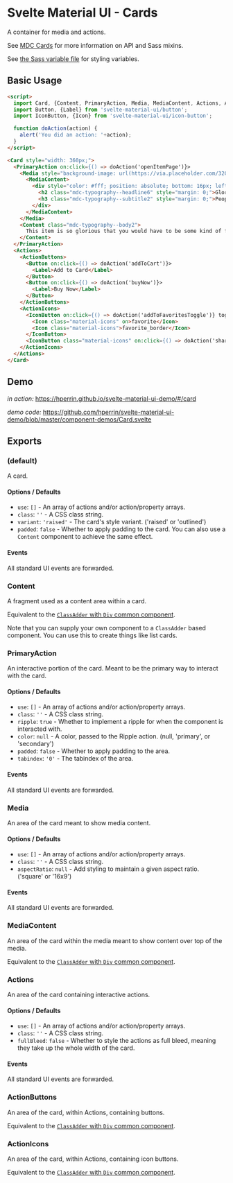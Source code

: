 # Svelte Material UI - Cards

A container for media and actions.

See [MDC Cards](https://material.io/develop/web/components/cards/) for more information on API and Sass mixins.

See [the Sass variable file](https://github.com/material-components/material-components-web/blob/v3.1.1/packages/mdc-card/_variables.scss) for styling variables.

## Basic Usage

```html
<script>
  import Card, {Content, PrimaryAction, Media, MediaContent, Actions, ActionButtons, ActionIcons} from 'svelte-material-ui/card';
  import Button, {Label} from 'svelte-material-ui/button';
  import IconButton, {Icon} from 'svelte-material-ui/icon-button';

  function doAction(action) {
    alert('You did an action: '+action);
  }
</script>

<Card style="width: 360px;">
  <PrimaryAction on:click={() => doAction('openItemPage')}>
    <Media style="background-image: url(https://via.placeholder.com/320x180.png?text=16x9);" aspectRatio="16x9">
      <MediaContent>
        <div style="color: #fff; position: absolute; bottom: 16px; left: 16px;">
          <h2 class="mdc-typography--headline6" style="margin: 0;">Glorious Item</h2>
          <h3 class="mdc-typography--subtitle2" style="margin: 0;">People are saying you need to buy it.</h3>
        </div>
      </MediaContent>
    </Media>
    <Content class="mdc-typography--body2">
      This item is so glorious that you would have to be some kind of fool to not immediately buy it.
    </Content>
  </PrimaryAction>
  <Actions>
    <ActionButtons>
      <Button on:click={() => doAction('addToCart')}>
        <Label>Add to Card</Label>
      </Button>
      <Button on:click={() => doAction('buyNow')}>
        <Label>Buy Now</Label>
      </Button>
    </ActionButtons>
    <ActionIcons>
      <IconButton on:click={() => doAction('addToFavoritesToggle')} toggle aria-label="Add to favorites" title="Add to favorites">
        <Icon class="material-icons" on>favorite</Icon>
        <Icon class="material-icons">favorite_border</Icon>
      </IconButton>
      <IconButton class="material-icons" on:click={() => doAction('share')} title="Share">share</IconButton>
    </ActionIcons>
  </Actions>
</Card>
```

## Demo

*in action:* https://hperrin.github.io/svelte-material-ui-demo/#/card

*demo code:* https://github.com/hperrin/svelte-material-ui-demo/blob/master/component-demos/Card.svelte

## Exports

### (default)

A card.

#### Options / Defaults

* `use`: `[]` - An array of actions and/or action/property arrays.
* `class`: `''` - A CSS class string.
* `variant`: `'raised'` - The card's style variant. ('raised' or 'outlined')
* `padded`: `false` - Whether to apply padding to the card. You can also use a `Content` component to achieve the same effect.

#### Events

All standard UI events are forwarded.

### Content

A fragment used as a content area within a card.

Equivalent to the [`ClassAdder` with `Div` common component](https://github.com/hperrin/svelte-material-ui/blob/master/common/README.md#classaddersvelte).

Note that you can supply your own component to a `ClassAdder` based component. You can use this to create things like list cards.

### PrimaryAction

An interactive portion of the card. Meant to be the primary way to interact with the card.

#### Options / Defaults

* `use`: `[]` - An array of actions and/or action/property arrays.
* `class`: `''` - A CSS class string.
* `ripple`: `true` - Whether to implement a ripple for when the component is interacted with.
* `color`: `null` - A color, passed to the Ripple action. (null, 'primary', or 'secondary')
* `padded`: `false` - Whether to apply padding to the area.
* `tabindex`: `'0'` - The tabindex of the area.

#### Events

All standard UI events are forwarded.

### Media

An area of the card meant to show media content.

#### Options / Defaults

* `use`: `[]` - An array of actions and/or action/property arrays.
* `class`: `''` - A CSS class string.
* `aspectRatio`: `null` - Add styling to maintain a given aspect ratio. ('square' or '16x9')

#### Events

All standard UI events are forwarded.

### MediaContent

An area of the card within the media meant to show content over top of the media.

Equivalent to the [`ClassAdder` with `Div` common component](https://github.com/hperrin/svelte-material-ui/blob/master/common/README.md#classaddersvelte).

### Actions

An area of the card containing interactive actions.

#### Options / Defaults

* `use`: `[]` - An array of actions and/or action/property arrays.
* `class`: `''` - A CSS class string.
* `fullBleed`: `false` - Whether to style the actions as full bleed, meaning they take up the whole width of the card.

#### Events

All standard UI events are forwarded.

### ActionButtons

An area of the card, within Actions, containing buttons.

Equivalent to the [`ClassAdder` with `Div` common component](https://github.com/hperrin/svelte-material-ui/blob/master/common/README.md#classaddersvelte).

### ActionIcons

An area of the card, within Actions, containing icon buttons.

Equivalent to the [`ClassAdder` with `Div` common component](https://github.com/hperrin/svelte-material-ui/blob/master/common/README.md#classaddersvelte).

